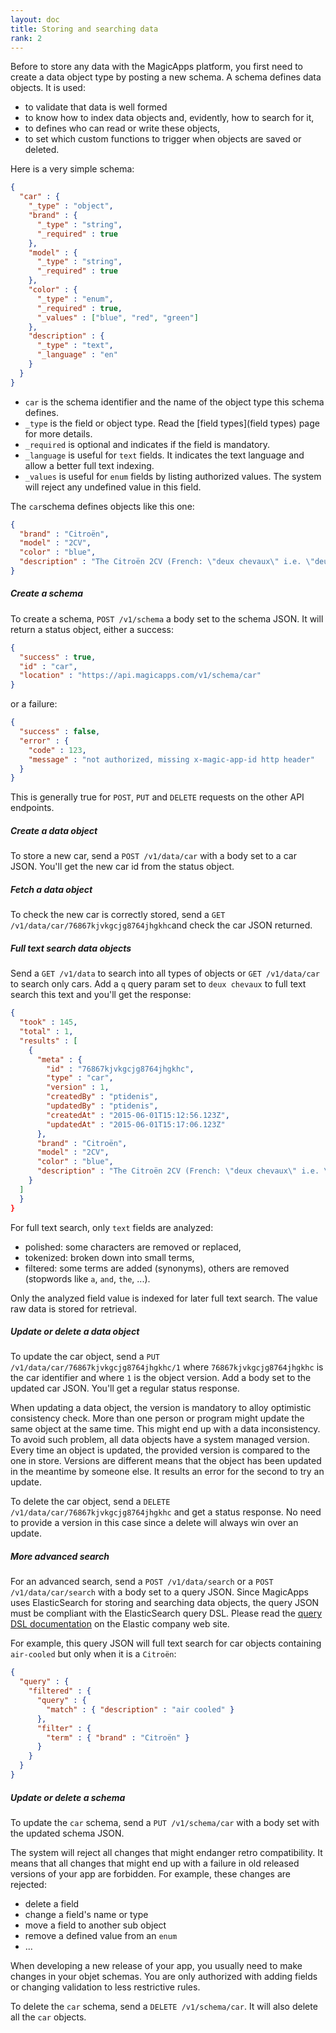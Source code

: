 ```yaml
---
layout: doc
title: Storing and searching data
rank: 2
---
```


Before to store any data with the MagicApps platform, you first need to create a data object type by posting a new schema. A schema defines data objects. It is used:

- to validate that data is well formed
- to know how to index data objects and, evidently, how to search for it,
- to defines who can read or write these objects,
- to set which custom functions to trigger when objects are saved or deleted.

Here is a very simple schema:

```json
{
  "car" : {
    "_type" : "object",
    "brand" : {
      "_type" : "string",
      "_required" : true
    },
    "model" : {
      "_type" : "string",
      "_required" : true
    },
    "color" : {
      "_type" : "enum",
      "_required" : true,
      "_values" : ["blue", "red", "green"]
    },
    "description" : {
      "_type" : "text",
      "_language" : "en"
    }
  }
}
```

- `car` is the schema identifier and the name of the object type this schema defines.
- `_type` is the field or object type. Read the [field types](field types) page for more details.
- `_required` is optional and indicates if the field is mandatory.
- `_language` is useful for `text` fields. It indicates the text language and allow a better full text indexing.
- `_values` is useful for `enum` fields by listing authorized values. The system will reject any undefined value in this field.

The `car`schema defines objects like this one:

```json
{
  "brand" : "Citroën",
  "model" : "2CV",
  "color" : "blue",
  "description" : "The Citroën 2CV (French: \"deux chevaux\" i.e. \"deux chevaux-vapeur\" (lit. \"two steam horses\"), \"two tax horsepower\") is a front-engine, front wheel drive, air-cooled economy car introduced at the 1948 Paris Mondial de l'Automobile and manufactured by Citroën for model years 1948–1990."
}
```


##### Create a schema

To create a schema, `POST /v1/schema` a body set to the schema JSON. It will return a status object, either a success:

```json
{
  "success" : true,
  "id" : "car",
  "location" : "https://api.magicapps.com/v1/schema/car"
}
```

or a failure:

```json
{
  "success" : false,
  "error" : {
    "code" : 123,
    "message" : "not authorized, missing x-magic-app-id http header"
  }
}
```

This is generally true for `POST`, `PUT` and `DELETE` requests on the other API endpoints.

##### Create a data object

To store a new car, send a `POST /v1/data/car` with a body set to a car JSON. You'll get the new car id from the status object.

##### Fetch a data object

To check the new car is correctly stored, send a `GET /v1/data/car/76867kjvkgcjg8764jhgkhc`and check the car JSON returned.

##### Full text search data objects

Send a `GET /v1/data` to search into all types of objects or `GET /v1/data/car` to search only cars. Add a `q` query param set to `deux chevaux` to full text search this text and you'll get the response:

```json
{
  "took" : 145,
  "total" : 1,
  "results" : [
    {
      "meta" : {
        "id" : "76867kjvkgcjg8764jhgkhc",
        "type" : "car",
        "version" : 1,
        "createdBy" : "ptidenis",
        "updatedBy" : "ptidenis",
        "createdAt" : "2015-06-01T15:12:56.123Z",
        "updatedAt" : "2015-06-01T15:17:06.123Z"
      },
      "brand" : "Citroën",
      "model" : "2CV",
      "color" : "blue",
      "description" : "The Citroën 2CV (French: \"deux chevaux\" i.e. \"deux chevaux-vapeur\" (lit. \"two steam horses\"), \"two tax horsepower\") is a front-engine, front wheel drive, air-cooled economy car introduced at the 1948 Paris Mondial de l'Automobile and manufactured by Citroën for model years 1948–1990."
    }
  ]
  }
}
```

For full text search, only `text` fields are analyzed:

- polished: some characters are removed or replaced,
- tokenized: broken down into small terms,
- filtered: some terms are added (synonyms), others are removed (stopwords like `a`, `and`, `the`, ...).

Only the analyzed field value is indexed for later full text search. The value raw data is stored for retrieval.

##### Update or delete a data object

To update the car object, send a `PUT /v1/data/car/76867kjvkgcjg8764jhgkhc/1` where `76867kjvkgcjg8764jhgkhc` is the car identifier and where `1` is the object version. Add a body set to the updated car JSON. You'll get a regular  status response.

When updating a data object, the version is mandatory to alloy optimistic consistency check. More than one person or program might update the same object at the same time. This might end up with a data inconsistency. To avoid such problem, all data objects have a system managed version. Every time an object is updated, the provided version is compared to the one in store. Versions are different means that the object has been updated in the meantime by someone else. It results an error for the second to try an update.

To delete the car object, send a `DELETE /v1/data/car/76867kjvkgcjg8764jhgkhc` and get a status response. No need to provide a version in this case since a delete will always win over an update.

##### More advanced search

For an advanced search, send a `POST /v1/data/search` or a `POST /v1/data/car/search` with a body set to a query JSON. Since MagicApps uses ElasticSearch for storing and searching data objects, the query JSON must be compliant with the ElasticSearch query DSL. Please read the [query DSL documentation](https://www.elastic.co/guide/en/elasticsearch/reference/current/query-dsl.html) on the Elastic company web site.

For example, this query JSON will full text search for car objects containing `air-cooled` but only when it is a `Citroën`:

```json
{
  "query" : {
    "filtered" : {
      "query" : {
        "match" : { "description" : "air cooled" }
      },
      "filter" : {
        "term" : { "brand" : "Citroën" }
      }
    }
  }
}
```

##### Update or delete a schema

To update the `car` schema, send a `PUT /v1/schema/car` with a body set with the updated schema JSON.

The system will reject all changes that might endanger retro compatibility. It means that all changes that might end up with a failure in old released versions of your app are forbidden. For example, these changes are rejected:

- delete a field
- change a field's name or type
- move a field to another sub object
- remove a defined value from an `enum`
- ...

When developing a new release of your app, you usually need to make changes in your objet schemas. You are only authorized with adding fields or changing validation to less restrictive rules.

To delete the `car` schema, send a `DELETE /v1/schema/car`. It will also delete all the `car` objects.